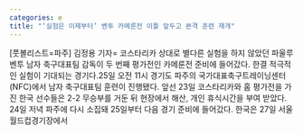 ```yaml
---
categories: e
title: "‘실험은 이제부터’ 벤투 카메룬전 이틀 앞두고 본격 훈련 재개"
---
```

[풋볼리스트=파주] 김정용 기자= 코스타리카 상대로 별다른 실험을 하지 않았던 파울루 벤투 남자 축구대표팀 감독이 두 번째 평가전인 카메룬전 준비에 들어갔다. 한결 적극적인 실험이 기대되는 경기다.25일 오전 11시 경기도 파주의 국가대표축구트레이닝센터(NFC)에서 남자 축구대표팀 훈련이 진행됐다. 앞선 23일 코스타리카와 홈 평가전을 가진 한국 선수들은 2-2 무승부를 거둔 뒤 현장에서 해산, 개인 휴식시간을 부여 받았다. 24일 저녁 파주에 다시 소집돼 25일부터 다음 경기 준비에 들어갔다. 한국은 27일 서울 월드컵경기장에서